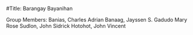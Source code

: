 #Title:  Barangay Bayanihan




Group Members: Banias, Charles Adrian 
Banaag, Jayssen S.
Gadudo Mary Rose
Sudlon, John Sidrick 
Hotohot, John Vincent
